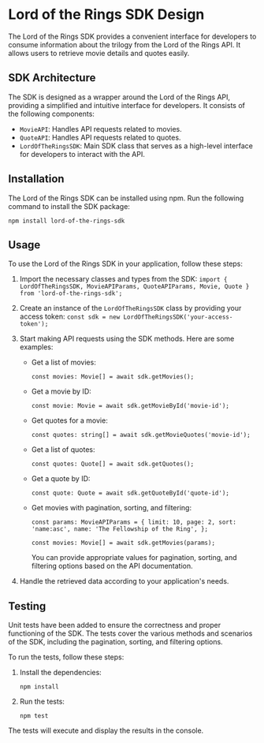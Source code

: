 
# Lord of the Rings SDK Design

The Lord of the Rings SDK provides a convenient interface for developers to consume information about the trilogy from the Lord of the Rings API. It allows users to retrieve movie details and quotes easily.

## SDK Architecture

The SDK is designed as a wrapper around the Lord of the Rings API, providing a simplified and intuitive interface for developers. It consists of the following components:

-   `MovieAPI`: Handles API requests related to movies.
-   `QuoteAPI`: Handles API requests related to quotes.
-   `LordOfTheRingsSDK`: Main SDK class that serves as a high-level interface for developers to interact with the API.

## Installation

The Lord of the Rings SDK can be installed using npm. Run the following command to install the SDK package:

`npm install lord-of-the-rings-sdk` 

## Usage

To use the Lord of the Rings SDK in your application, follow these steps:

1.  Import the necessary classes and types from the SDK:
    `import { LordOfTheRingsSDK, MovieAPIParams, QuoteAPIParams, Movie, Quote } from 'lord-of-the-rings-sdk';` 
    
2.  Create an instance of the `LordOfTheRingsSDK` class by providing your access token:
    `const sdk = new LordOfTheRingsSDK('your-access-token');` 
    
3.  Start making API requests using the SDK methods. Here are some examples:

    -   Get a list of movies:
        
        `const movies: Movie[] = await sdk.getMovies();` 
        
    -   Get a movie by ID:
        
        `const movie: Movie = await sdk.getMovieById('movie-id');` 
        
    -   Get quotes for a movie:
        
        `const quotes: string[] = await sdk.getMovieQuotes('movie-id');` 
        
    -   Get a list of quotes:
        
        `const quotes: Quote[] = await sdk.getQuotes();` 
        
    -   Get a quote by ID:
        
        `const quote: Quote = await sdk.getQuoteById('quote-id');` 
        
    -   Get movies with pagination, sorting, and filtering:
        
        `const params: MovieAPIParams = {
          limit: 10,
          page: 2,
          sort: 'name:asc',
          name: 'The Fellowship of the Ring',
        };`
        
        `const movies: Movie[] = await sdk.getMovies(params);` 
        
        You can provide appropriate values for pagination, sorting, and filtering options based on the API documentation.
        
4.  Handle the retrieved data according to your application's needs.
    
## Testing

Unit tests have been added to ensure the correctness and proper functioning of the SDK. The tests cover the various methods and scenarios of the SDK, including the pagination, sorting, and filtering options.

To run the tests, follow these steps:

1.  Install the dependencies:
    
    `npm install` 
    
2.  Run the tests:
    
    `npm test` 
    

The tests will execute and display the results in the console.